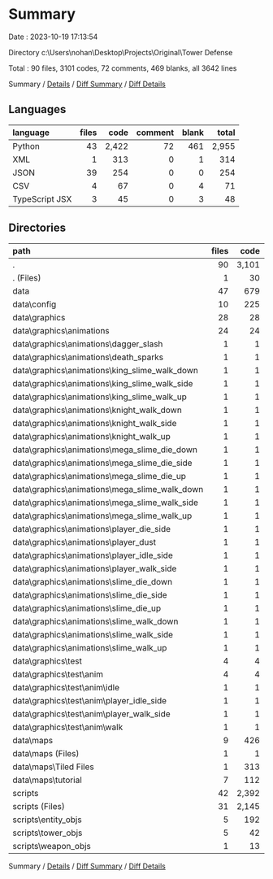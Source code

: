 # Summary

Date : 2023-10-19 17:13:54

Directory c:\\Users\\nohan\\Desktop\\Projects\\Original\\Tower Defense

Total : 90 files,  3101 codes, 72 comments, 469 blanks, all 3642 lines

Summary / [Details](details.md) / [Diff Summary](diff.md) / [Diff Details](diff-details.md)

## Languages
| language | files | code | comment | blank | total |
| :--- | ---: | ---: | ---: | ---: | ---: |
| Python | 43 | 2,422 | 72 | 461 | 2,955 |
| XML | 1 | 313 | 0 | 1 | 314 |
| JSON | 39 | 254 | 0 | 0 | 254 |
| CSV | 4 | 67 | 0 | 4 | 71 |
| TypeScript JSX | 3 | 45 | 0 | 3 | 48 |

## Directories
| path | files | code | comment | blank | total |
| :--- | ---: | ---: | ---: | ---: | ---: |
| . | 90 | 3,101 | 72 | 469 | 3,642 |
| . (Files) | 1 | 30 | 4 | 7 | 41 |
| data | 47 | 679 | 0 | 8 | 687 |
| data\\config | 10 | 225 | 0 | 0 | 225 |
| data\\graphics | 28 | 28 | 0 | 0 | 28 |
| data\\graphics\\animations | 24 | 24 | 0 | 0 | 24 |
| data\\graphics\\animations\\dagger_slash | 1 | 1 | 0 | 0 | 1 |
| data\\graphics\\animations\\death_sparks | 1 | 1 | 0 | 0 | 1 |
| data\\graphics\\animations\\king_slime_walk_down | 1 | 1 | 0 | 0 | 1 |
| data\\graphics\\animations\\king_slime_walk_side | 1 | 1 | 0 | 0 | 1 |
| data\\graphics\\animations\\king_slime_walk_up | 1 | 1 | 0 | 0 | 1 |
| data\\graphics\\animations\\knight_walk_down | 1 | 1 | 0 | 0 | 1 |
| data\\graphics\\animations\\knight_walk_side | 1 | 1 | 0 | 0 | 1 |
| data\\graphics\\animations\\knight_walk_up | 1 | 1 | 0 | 0 | 1 |
| data\\graphics\\animations\\mega_slime_die_down | 1 | 1 | 0 | 0 | 1 |
| data\\graphics\\animations\\mega_slime_die_side | 1 | 1 | 0 | 0 | 1 |
| data\\graphics\\animations\\mega_slime_die_up | 1 | 1 | 0 | 0 | 1 |
| data\\graphics\\animations\\mega_slime_walk_down | 1 | 1 | 0 | 0 | 1 |
| data\\graphics\\animations\\mega_slime_walk_side | 1 | 1 | 0 | 0 | 1 |
| data\\graphics\\animations\\mega_slime_walk_up | 1 | 1 | 0 | 0 | 1 |
| data\\graphics\\animations\\player_die_side | 1 | 1 | 0 | 0 | 1 |
| data\\graphics\\animations\\player_dust | 1 | 1 | 0 | 0 | 1 |
| data\\graphics\\animations\\player_idle_side | 1 | 1 | 0 | 0 | 1 |
| data\\graphics\\animations\\player_walk_side | 1 | 1 | 0 | 0 | 1 |
| data\\graphics\\animations\\slime_die_down | 1 | 1 | 0 | 0 | 1 |
| data\\graphics\\animations\\slime_die_side | 1 | 1 | 0 | 0 | 1 |
| data\\graphics\\animations\\slime_die_up | 1 | 1 | 0 | 0 | 1 |
| data\\graphics\\animations\\slime_walk_down | 1 | 1 | 0 | 0 | 1 |
| data\\graphics\\animations\\slime_walk_side | 1 | 1 | 0 | 0 | 1 |
| data\\graphics\\animations\\slime_walk_up | 1 | 1 | 0 | 0 | 1 |
| data\\graphics\\test | 4 | 4 | 0 | 0 | 4 |
| data\\graphics\\test\\anim | 4 | 4 | 0 | 0 | 4 |
| data\\graphics\\test\\anim\\idle | 1 | 1 | 0 | 0 | 1 |
| data\\graphics\\test\\anim\\player_idle_side | 1 | 1 | 0 | 0 | 1 |
| data\\graphics\\test\\anim\\player_walk_side | 1 | 1 | 0 | 0 | 1 |
| data\\graphics\\test\\anim\\walk | 1 | 1 | 0 | 0 | 1 |
| data\\maps | 9 | 426 | 0 | 8 | 434 |
| data\\maps (Files) | 1 | 1 | 0 | 0 | 1 |
| data\\maps\\Tiled Files | 1 | 313 | 0 | 1 | 314 |
| data\\maps\\tutorial | 7 | 112 | 0 | 7 | 119 |
| scripts | 42 | 2,392 | 68 | 454 | 2,914 |
| scripts (Files) | 31 | 2,145 | 51 | 393 | 2,589 |
| scripts\\entity_objs | 5 | 192 | 16 | 45 | 253 |
| scripts\\tower_objs | 5 | 42 | 0 | 13 | 55 |
| scripts\\weapon_objs | 1 | 13 | 1 | 3 | 17 |

Summary / [Details](details.md) / [Diff Summary](diff.md) / [Diff Details](diff-details.md)